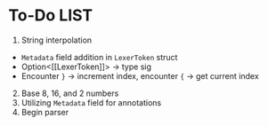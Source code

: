 # To-Do LIST
1. String interpolation
  - `Metadata` field addition in `LexerToken` struct
  - Option<[[LexerToken]]> -> type sig
  - Encounter `}` -> increment index, encounter `{` -> get current index
2. Base 8, 16, and 2 numbers
3. Utilizing `Metadata` field for annotations
4. Begin parser
